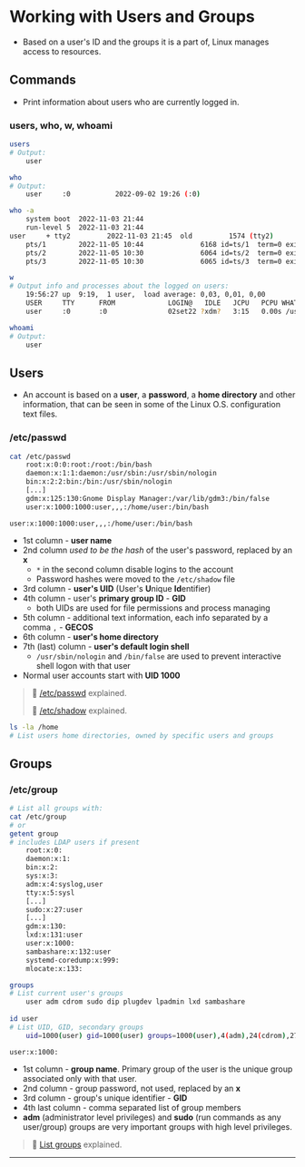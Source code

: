 # Working with Users and Groups

- Based on a user's ID and the groups it is a part of, Linux manages access to resources.

## Commands

- Print information about users who are currently logged in.

### users, who, w, whoami

```bash
users
# Output:
	user

who
# Output:
	user     :0           2022-09-02 19:26 (:0)

who -a
	system boot  2022-11-03 21:44
	run-level 5  2022-11-03 21:44
user     + tty2         2022-11-03 21:45  old         1574 (tty2)
	pts/1        2022-11-05 10:44              6168 id=ts/1  term=0 exit=130
	pts/2        2022-11-05 10:30              6064 id=ts/2  term=0 exit=0
	pts/3        2022-11-05 10:30              6065 id=ts/3  term=0 exit=1

w
# Output info and processes about the logged on users:
	19:56:27 up  9:19,  1 user,  load average: 0,03, 0,01, 0,00
	USER     TTY      FROM             LOGIN@   IDLE   JCPU   PCPU WHAT
	user     :0       :0               02set22 ?xdm?   3:15   0.00s /usr/lib/gdm3/gdm-x-session --run-sc

whoami
# Output:
	user
```

## Users

- An account is based on a **user**, a **password**, a **home directory** and other information, that can be seen in some of the Linux O.S. configuration text files.

### /etc/passwd

```bash
cat /etc/passwd
    root:x:0:0:root:/root:/bin/bash
    daemon:x:1:1:daemon:/usr/sbin:/usr/sbin/nologin
    bin:x:2:2:bin:/bin:/usr/sbin/nologin
    [...]
    gdm:x:125:130:Gnome Display Manager:/var/lib/gdm3:/bin/false
    user:x:1000:1000:user,,,:/home/user:/bin/bash
```

`user:x:1000:1000:user,,,:/home/user:/bin/bash`

- 1st column - **user name**
- 2nd column *used to be the hash* of the user's password, replaced by an **x**
  - `*` in the second column disable logins to the account
  - Password hashes were moved to the `/etc/shadow` file
- 3rd column - **user's UID** (User's **U**nique **Id**entifier)
- 4th column - user's **primary group ID** - **GID**
  - both UIDs are used for file permissions and process managing
- 5th column - additional text information, each info separated by a comma `,` - **GECOS**
- 6th column - **user's home directory**
- 7th (last) column - **user's default login shell**
  - `/usr/sbin/nologin` and `/bin/false` are used to prevent interactive shell logon with that user
- Normal user accounts start with **UID 1000**

> 📌 [/etc/passwd](https://linuxize.com/post/etc-passwd-file/) explained.
>
> 📌 [/etc/shadow](https://linuxize.com/post/etc-shadow-file/) explained.

```bash
ls -la /home
# List users home directories, owned by specific users and groups
```

## Groups

### /etc/group

```bash
# List all groups with:
cat /etc/group
# or
getent group
# includes LDAP users if present
	root:x:0:
    daemon:x:1:
    bin:x:2:
    sys:x:3:
    adm:x:4:syslog,user
    tty:x:5:sysl
    [...]
    sudo:x:27:user
    [...]
    gdm:x:130:
    lxd:x:131:user
    user:x:1000:
    sambashare:x:132:user
    systemd-coredump:x:999:
    mlocate:x:133:

groups
# List current user's groups
	user adm cdrom sudo dip plugdev lpadmin lxd sambashare
	
id user
# List UID, GID, secondary groups
	uid=1000(user) gid=1000(user) groups=1000(user),4(adm),24(cdrom),27(sudo),30(dip),46(plugdev),120(lpadmin),131(lxd),132(sambashare)
```

`user:x:1000:`

- 1st column - **group name**. Primary group of the user is the unique group associated only with that user.
- 2nd column - group password, not used, replaced by an **x**
- 3rd column - group's unique identifier - **GID**
- 4th last column - comma separated list of group members
- **adm** (administrator level privileges) and **sudo** (run commands as any user/group) groups are very important groups with high level privileges.

> 📌 [List groups](https://linuxize.com/post/how-to-list-groups-in-linux/) explained.

------

